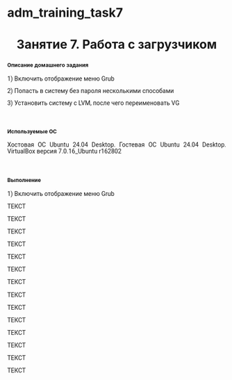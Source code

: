# adm_training_task7
<h1 align="center">Занятие 7. Работа с загрузчиком</h1>
<h3 class="western"><a name="_heading=h.h6i87lkp3f19"></a> <span style="font-family: Roboto, serif;"><span style="font-size: small;">Описание домашнего задания</span></h3>
<p style="line-height: 100%; margin-bottom: 0cm;"><span style="font-family: Roboto, serif;">1) Включить отображение меню Grub</span></p>
<p style="line-height: 100%; margin-bottom: 0cm;"><span style="font-family: Roboto, serif;">2) Попасть в систему без пароля несколькими способами</span></p>
<p style="line-height: 100%; margin-bottom: 0cm;"><span style="font-family: Roboto, serif;">3) Установить систему с LVM, после чего переименовать VG</span></p>
<p style="line-height: 100%; margin-bottom: 0cm;">&nbsp;</p>
<h3 class="western"><a name="_heading=h.df570rpzx1qg"></a><span style="font-family: Roboto, serif;"><span style="font-size: small;">Используемые ОС</span></h3>
<p style="line-height: 108%; margin-bottom: 0.28cm;" align="justify"><span style="font-family: Roboto, serif;">Хостовая ОС Ubuntu 24.04 Desktop. Гостевая ОС Ubuntu 24.04 Desktop. VirtualBox версия 7.0.16_Ubuntu r162802</span></p>
<p style="line-height: 100%; margin-bottom: 0cm;">&nbsp;</p>
<h3 class="western"><span style="font-family: Roboto, serif;"><span style="font-size: small;">Выполнение</span></span></h3>
<p style="line-height: 108%; margin-bottom: 0.28cm;" align="justify"><span style="font-family: Roboto, serif;">1) Включить отображение меню Grub</span></p>
<p style="line-height: 108%; margin-bottom: 0.28cm;" align="justify"><span style="font-family: Roboto, serif;">ТЕКСТ</span></p>
<p style="line-height: 108%; margin-bottom: 0.28cm;" align="justify"><span style="font-family: Roboto, serif;">ТЕКСТ</span></p>
<p style="line-height: 108%; margin-bottom: 0.28cm;" align="justify"><span style="font-family: Roboto, serif;">ТЕКСТ</span></p>
<p style="line-height: 108%; margin-bottom: 0.28cm;" align="justify"><span style="font-family: Roboto, serif;">ТЕКСТ</span></p>
<p style="line-height: 108%; margin-bottom: 0.28cm;" align="justify"><span style="font-family: Roboto, serif;">ТЕКСТ</span></p>
<p style="line-height: 108%; margin-bottom: 0.28cm;" align="justify"><span style="font-family: Roboto, serif;">ТЕКСТ</span></p>
<p style="line-height: 108%; margin-bottom: 0.28cm;" align="justify"><span style="font-family: Roboto, serif;">ТЕКСТ</span></p>
<p style="line-height: 108%; margin-bottom: 0.28cm;" align="justify"><span style="font-family: Roboto, serif;">ТЕКСТ</span></p>
<p style="line-height: 108%; margin-bottom: 0.28cm;" align="justify"><span style="font-family: Roboto, serif;">ТЕКСТ</span></p>
<p style="line-height: 108%; margin-bottom: 0.28cm;" align="justify"><span style="font-family: Roboto, serif;">ТЕКСТ</span></p>
<p style="line-height: 108%; margin-bottom: 0.28cm;" align="justify"><span style="font-family: Roboto, serif;">ТЕКСТ</span></p>
<p style="line-height: 108%; margin-bottom: 0.28cm;" align="justify"><span style="font-family: Roboto, serif;">ТЕКСТ</span></p>
<p style="line-height: 108%; margin-bottom: 0.28cm;" align="justify"><span style="font-family: Roboto, serif;">ТЕКСТ</span></p>
<p style="line-height: 108%; margin-bottom: 0.28cm;" align="justify"><span style="font-family: Roboto, serif;">ТЕКСТ</span></p>
